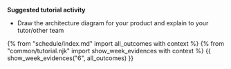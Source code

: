 
**Suggested tutorial activity**

- Draw the architecture diagram for your product and explain to your tutor/other team

{% from "schedule/index.md" import all_outcomes with context %}
{% from "common/tutorial.njk" import  show_week_evidences with context %}
{{ show_week_evidences("6", all_outcomes) }}